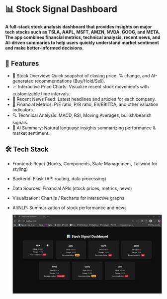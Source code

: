 # 📊 Stock Signal Dashboard
#### A full-stack stock analysis dashboard that provides insights on major tech stocks such as TSLA, AAPL, MSFT, AMZN, NVDA, GOOG, and META. The app combines financial metrics, technical analysis, recent news, and AI-driven summaries to help users quickly understand market sentiment and make better-informed decisions.

## 🚀 Features
- 📌 Stock Overview: Quick snapshot of closing price, % change, and AI-generated recommendations (Buy/Hold/Sell).
- 📈 Interactive Price Charts: Visualize recent stock movements with customizable time intervals.
- 📰 Recent News Feed: Latest headlines and articles for each company.
- 📑 Financial Metrics: P/E ratio, P/B ratio, EV/EBITDA, and other valuation indicators.
- 🔍 Technical Analysis: MACD, RSI, Moving Averages, bullish/bearish signals.
- 🤖 AI Summary: Natural language insights summarizing performance & market sentiment.

## 🛠️ Tech Stack
- Frontend: React (Hooks, Components, State Management, Tailwind for styling)
- Backend: Flask (API routing, data processing)
- Data Sources: Financial APIs (stock prices, metrics, news)
- Visualization: Chart.js / Recharts for interactive graphs
- AI/NLP: Summarization of stock performance and news

	![A look at how the navigation](Stock-Dashboard.gif)

